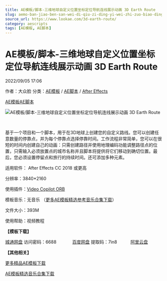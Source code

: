 ```yaml
---
title: AE模板/脚本-三维地球自定义位置坐标定位导航连线展示动画 3D Earth Route
slug: aemo-ban-jiao-ben-san-wei-di-qiu-zi-ding-yi-wei-zhi-zuo-biao-ding-wei-dao-hang-lian-xian-zhan-shi-dong-hua-3d-earth-route
source_url: https://www.lookae.com/3d-earth-route/
category: aescripts
tags: [AE模板, AE脚本]
---
```

# AE模板/脚本-三维地球自定义位置坐标定位导航连线展示动画 3D Earth Route

2022/09/05 17:06

作者：大众脸
分类：[AE模板](https://www.lookae.com/after-effects/other-after-effects/) / [AE脚本](https://www.lookae.com/after-effects/aescripts/) / [After Effects](https://www.lookae.com/after-effects/)

[AE模板](https://www.lookae.com/tag/ae%e6%a8%a1%e6%9d%bf/)[AE脚本](https://www.lookae.com/tag/ae%e8%84%9a%e6%9c%ac/)

![AE模板/脚本-三维地球自定义位置坐标定位导航连线展示动画 3D Earth Route](https://www.lookae.com/wp-content/uploads/2022/09/35521921.jpg "AE模板/脚本-三维地球自定义位置坐标定位导航连线展示动画 3D Earth Route-LookAE.com")

[﻿﻿﻿](https://cloud.video.taobao.com//play/u/705956171/p/1/e/6/t/1/375092748181.mp4)

基于一个项目和一个脚本，用于在3D地球上创建您的自定义路线。您可以创建任意数量的停靠点，并为每个停靠点选择停靠时间。工作流程非常简单，您可以在很短的时间内创建自己的动画：只需创建路径并使用地理编码功能调整路径点的位置，只需输入必须放置点的城市名称并且脚本将提供将它们移动到确切位置。最后，您必须设置停留点和旅行的持续时间。还可添加多种元素。

适用软件： After Effects CC 2018 或更高

分辨率：3840\*2160

使用插件：[Video Copilot ORB](https://www.lookae.com/orb-103/)

模板音乐：无音乐 （[更多AE模板精选参考音乐合集下载](https://item.taobao.com/item.htm?spm=a1z10.1.w4004-2793089344.4.MUvxbV&id=37289930486)）

文件大小：393M

使用帮助：视频教程

**【模板下载】**

[城通网盘](https://url70.ctfile.com/f/2827370-667368613-6418b5?p=4431) 访问密码：6688             [百度网盘](https://pan.baidu.com/s/1Ko8459QKn4k5L_5k-rS6ng?pwd=7in8) 提取码：7in8           [阿里云盘](https://www.aliyundrive.com/s/KUdzRVauXZn)

**【其他相关】**

[更多精品AE模板下载](https://www.lookae.com/after-effects/other-after-effects/)

[AE模板精选音乐合集下载](https://item.taobao.com/item.htm?spm=a1z10.1.w4004-2793089344.4.MUvxbV&id=37289930486)
